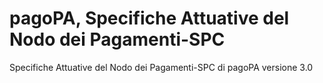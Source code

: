 # pagoPA, Specifiche Attuative del Nodo dei Pagamenti-SPC

Specifiche Attuative del Nodo dei Pagamenti-SPC di pagoPA versione 3.0
